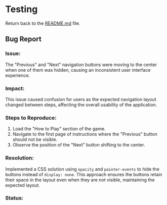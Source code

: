 # Testing

Return back to the [README.md](README.md) file.

## Bug Report

### Issue:

The "Previous" and "Next" navigation buttons were moving to the center when one of them was hidden, causing an inconsistent user interface experience.

### Impact:

This issue caused confusion for users as the expected navigation layout changed between steps, affecting the overall usability of the application.

### Steps to Reproduce:

1. Load the "How to Play" section of the game.
2. Navigate to the first page of instructions where the "Previous" button should not be visible.
3. Observe the position of the "Next" button shifting to the center.

### Resolution:

Implemented a CSS solution using `opacity` and `pointer-events` to hide the buttons instead of `display: none`. This approach ensures the buttons retain their space in the layout even when they are not visible, maintaining the expected layout.

### Status:

